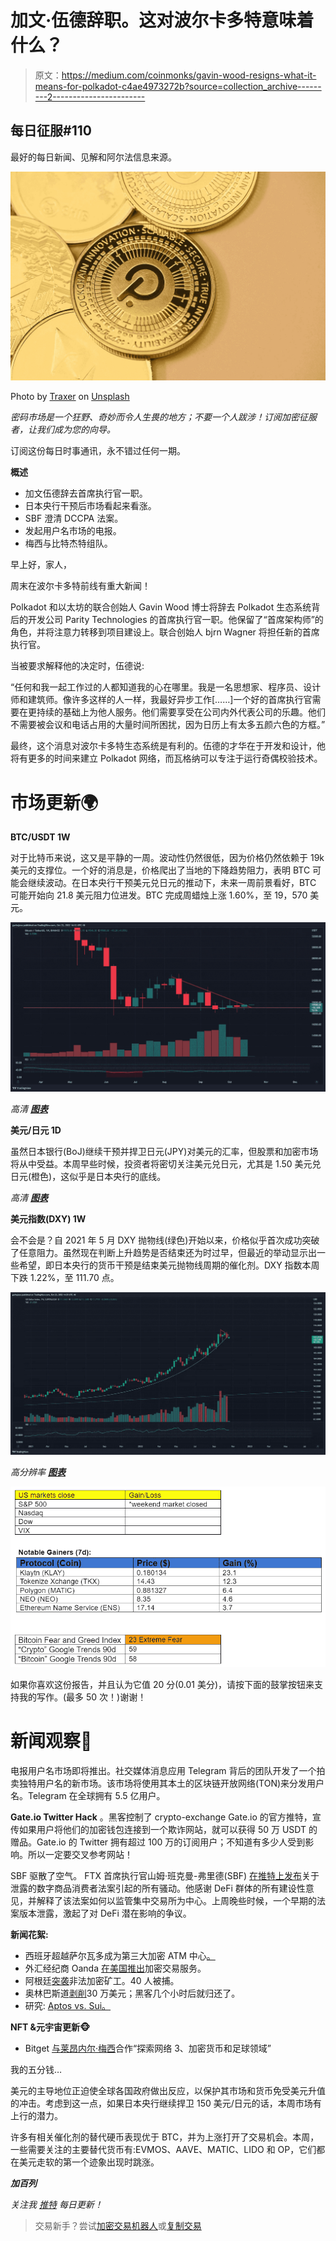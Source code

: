 # 加文·伍德辞职。这对波尔卡多特意味着什么？

> 原文：<https://medium.com/coinmonks/gavin-wood-resigns-what-it-means-for-polkadot-c4ae4973272b?source=collection_archive---------2----------------------->

## 每日征服#110

最好的每日新闻、见解和阿尔法信息来源。

![](img/14deda4d08b8ef06726b657c30b8065d.png)

Photo by [Traxer](https://unsplash.com/@traxer?utm_source=medium&utm_medium=referral) on [Unsplash](https://unsplash.com?utm_source=medium&utm_medium=referral)

*密码市场是一个狂野、奇妙而令人生畏的地方；不要一个人跋涉！订阅加密征服者，让我们成为您的向导。*

订阅这份每日时事通讯，永不错过任何一期。

**概述**

*   加文伍德辞去首席执行官一职。
*   日本央行干预后市场看起来看涨。
*   SBF 澄清 DCCPA 法案。
*   发起用户名市场的电报。
*   梅西与比特杰特组队。

早上好，家人，

周末在波尔卡多特前线有重大新闻！

Polkadot 和以太坊的联合创始人 Gavin Wood 博士将辞去 Polkadot 生态系统背后的开发公司 Parity Technologies 的首席执行官一职。他保留了“首席架构师”的角色，并将注意力转移到项目建设上。联合创始人 bjrn Wagner 将担任新的首席执行官。

当被要求解释他的决定时，伍德说:

“任何和我一起工作过的人都知道我的心在哪里。我是一名思想家、程序员、设计师和建筑师。像许多这样的人一样，我最好异步工作[……]一个好的首席执行官需要在更持续的基础上为他人服务。他们需要享受在公司内外代表公司的乐趣。他们不需要被会议和电话占用的大量时间所困扰，因为日历上有太多五颜六色的方框。”

最终，这个消息对波尔卡多特生态系统是有利的。伍德的才华在于开发和设计，他将有更多的时间来建立 Polkadot 网络，而瓦格纳可以专注于运行奇偶校验技术。

# 市场更新🌍

**BTC/USDT 1W**

对于比特币来说，这又是平静的一周。波动性仍然很低，因为价格仍然依赖于 19k 美元的支撑位。一个好的消息是，价格爬出了当地的下降趋势阻力，表明 BTC 可能会继续波动。在日本央行干预美元兑日元的推动下，未来一周前景看好，BTC 可能开始向 21.8 美元阻力位进发。BTC 完成周蜡烛上涨 1.60%，至 19，570 美元。

![](img/0b87d46d26360d519964d66d909fe2eb.png)

*高清* [***图表***](https://www.tradingview.com/x/dulmmx0v/)

**美元/日元 1D**

虽然日本银行(BoJ)继续干预并捍卫日元(JPY)对美元的汇率，但股票和加密市场将从中受益。本周早些时候，投资者将密切关注美元兑日元，尤其是 1.50 美元兑日元(橙色)，这似乎是日本央行的底线。

*高清* [***图表***](https://www.tradingview.com/x/WbI9vBQH/)

**美元指数(DXY) 1W**

会不会是？自 2021 年 5 月 DXY 抛物线(绿色)开始以来，价格似乎首次成功突破了任意阻力。虽然现在判断上升趋势是否结束还为时过早，但最近的举动显示出一些希望，即日本央行的货币干预是结束美元抛物线周期的催化剂。DXY 指数本周下跌 1.22%，至 111.70 点。

![](img/103d53e59b661eafbb18a3f68948a957.png)

*高分辨率* [***图表***](https://www.tradingview.com/x/BMyPY5Vc/)

![](img/c450dc472d57b1a733f6c7f360b1bd8d.png)

如果你喜欢这份报告，并且认为它值 20 分(0.01 美分)，请按下面的鼓掌按钮来支持我的写作。(最多 50 次！)谢谢！

# 新闻观察📰

电报用户名市场即将推出。社交媒体消息应用 Telegram 背后的团队开发了一个拍卖独特用户名的新市场。该市场将使用其本土的区块链开放网络(TON)来分发用户名。Telegram 在全球拥有 5.5 亿用户。

**Gate.io Twitter Hack** 。黑客控制了 crypto-exchange Gate.io 的官方推特，宣传如果用户将他们的加密钱包连接到一个欺诈网站，就可以获得 50 万 USDT 的赠品。Gate.io 的 Twitter 拥有超过 100 万的订阅用户；不知道有多少人受到影响。所以一定要交叉参考网站！

SBF 驱散了空气。 FTX 首席执行官山姆·班克曼-弗里德(SBF) [在推特上发布](https://twitter.com/SBF_FTX/status/1584095445185622016?s=20&t=cDTeWS0h_u2ArCStyBlJJA)关于泄露的数字商品消费者法案引起的所有骚动。他感谢 DeFi 群体的所有建设性意见，并解释了该法案如何以监管集中交易所为中心。上周晚些时候，一个早期的法案版本泄露，激起了对 DeFi 潜在影响的争议。

**新闻花絮:**

*   西班牙超越萨尔瓦多成为第三大加密 ATM 中心[。](https://cointelegraph.com/news/spain-overtakes-el-salvador-to-become-third-largest-crypto-atm-hub)
*   外汇经纪商 Oanda [在美国推出](https://cointelegraph.com/news/new-york-based-forex-broker-oanda-launches-crypto-trading-services-in-the-us)加密交易服务。
*   阿根廷[突袭](https://www.coindesk.com/business/2022/10/21/argentina-dismantles-illegal-crypto-mining-operation-apprehends-40/)非法加密矿工。40 人被捕。
*   奥林巴斯道[剥削](https://decrypt.co/112627/hacker-300k-olympus-dao)30 万美元；黑客几个小时后就归还了。
*   研究: [Aptos vs. Sui。](https://research.thetie.io/aptos-vs-sui/)

**NFT &元宇宙更新🐵**

*   Bitget [与莱昂内尔·梅西](https://bitget.zendesk.com/hc/en-us/articles/11688898613017)合作“探索网络 3、加密货币和足球领域”

我的五分钱…

美元的主导地位正迫使全球各国政府做出反应，以保护其市场和货币免受美元升值的冲击。考虑到这一点，如果日本央行继续捍卫 150 美元/日元的话，本周市场有上行的潜力。

许多有相关催化剂的替代硬币表现优于 BTC，并为上涨打开了交易机会。本周，一些需要关注的主要替代货币有:EVMOS、AAVE、MATIC、LIDO 和 OP，它们都在美元走软的第一个迹象出现时跳涨。

***加百列***

*关注我* [*推特*](https://twitter.com/web3_gabri) *每日更新！*

> 交易新手？尝试[加密交易机器人](/coinmonks/crypto-trading-bot-c2ffce8acb2a)或[复制交易](/coinmonks/top-10-crypto-copy-trading-platforms-for-beginners-d0c37c7d698c)